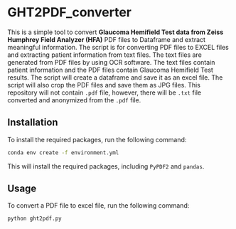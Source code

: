 # GHT2PDF_converter

This is a simple tool to convert **Glaucoma Hemifield Test data from Zeiss Humphrey Field Analyzer (HFA)** PDF files to Dataframe and extract meaningful information. The script is for converting PDF files to EXCEL files and extracting patient information from text files. The text files are generated from PDF files by using OCR software. The text files contain patient information and the PDF files contain Glaucoma Hemifield Test results. The script will create a dataframe and save it as an excel file. The script will also crop the PDF files and save them as JPG files. This repository will not contain  `.pdf` file, however, there will be `.txt` file converted and anonymized from the `.pdf` file.

## Installation

To install the required packages, run the following command:

```bash
conda env create -f environment.yml
```

This will install the required packages, including `PyPDF2` and `pandas`.

## Usage

To convert a PDF file to excel file, run the following command:

```bash
python ght2pdf.py
```
